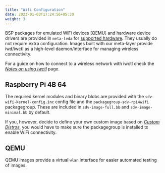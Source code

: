 ```yaml
---
title: "Wifi Configuration"
date: 2023-01-03T17:24:56+05:30
weight: 3
---
```


BSP packages for emulated WiFi devices (QEMU) and hardware device drivers are provided in `meta-leda` for [supported hardware](../custom-images#hardware).
They usually do not require extra configuration. Images built with our meta-layer provide iwd/iwctl as a high-level daemon/interface for managing wireless
connectivity.

For a guide on how to connect to a wireless network with iwctl check the [_Notes on using iwctl_](iwd) page.

## Raspberry Pi 4B 64

The required kernel modules and binary blobs are provided with the `sdv-wifi-kernel-config.inc` config file and the `packagegroup-sdv-rpi4wifi` packagegroup. These
are included in `sdv-image-full.bb` and `sdv-image-minimal.bb` by default. 

If you, however, decide to define your own custom image based on [_Custom Distros_](../custom-images),
you would have to make sure the packagegroup is installed to enable WiFi connectivity.

## QEMU

QEMU images provide a virtual `wlan` interface for easier automated testing of images.